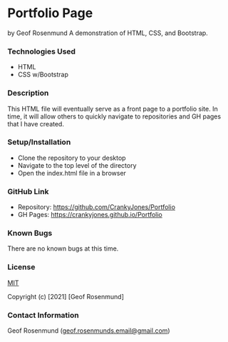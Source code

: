 # **Portfolio Page**
by Geof Rosenmund
A demonstration of HTML, CSS, and Bootstrap.

### **Technologies Used**
* HTML
* CSS w/Bootstrap

### **Description**
This HTML file will eventually serve as a front page to a portfolio site. In time, it will allow others to quickly navigate to repositories and GH pages that I have created.

### **Setup/Installation**
* Clone the repository to your desktop
* Navigate to the top level of the directory
* Open the index.html file in a browser

### **GitHub Link**
* Repository: https://github.com/CrankyJones/Portfolio
* GH Pages: https://crankyjones.github.io/Portfolio

### Known Bugs
  There are no known bugs at this time.

### **License**
[MIT](https://opensource.org/licenses/MIT)

Copyright (c) [2021] [Geof Rosenmund]

### **Contact Information**
Geof Rosenmund (geof.rosenmunds.email@gmail.com)